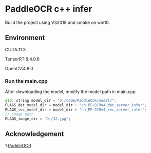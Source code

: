 # PaddleOCR c++ infer

Build the project using VS2019 and cmake on win10.

## Environment

CUDA:11.3

TensorRT:8.4.0.6

OpenCV:4.8.0

### Run the main.cpp

After downloading the model, modify the model path in main.cpp.

```c++
std::string model_dir = "D:/code/PaddleOCR/model/";
FLAGS_det_model_dir = model_dir + "ch_PP-OCRv4_det_server_infer";
FLAGS_rec_model_dir = model_dir + "ch_PP-OCRv4_rec_server_infer";
// image path
FLAGS_image_dir = "D:/12.jpg";

```



## Acknowledgement

1.[PaddleOCR](https://github.com/PaddlePaddle/PaddleOCR)

